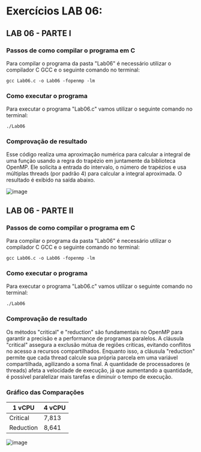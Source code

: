 # Exercícios LAB 06:

## LAB 06 - PARTE I

### Passos de como compilar o programa em C

Para compilar o programa da pasta "Lab06" é necessário utilizar o compilador C GCC e o seguinte comando no terminal:

`gcc Lab06.c -o Lab06 -fopenmp -lm`

### Como executar o programa

Para executar o programa "Lab06.c" vamos utilizar o seguinte comando no terminal: 

`./Lab06`

### Comprovação de resultado

Esse código realiza uma aproximação numérica para calcular a integral de uma função usando a regra do trapézio em juntamente da biblioteca OpenMP. Ele solicita a entrada do intervalo, o número de trapézios e usa múltiplas threads (por padrão 4) para calcular a integral aproximada. O resultado é exibido na saída abaixo.

![image](https://user-images.githubusercontent.com/84693356/233215573-25d4dd52-7743-42ab-82f4-4e5a0068df65.png)

## LAB 06 - PARTE II

### Passos de como compilar o programa em C

Para compilar o programa da pasta "Lab06" é necessário utilizar o compilador C GCC e o seguinte comando no terminal:

`gcc Lab06.c -o Lab06 -fopenmp -lm`

### Como executar o programa

Para executar o programa "Lab06.c" vamos utilizar o seguinte comando no terminal: 

`./Lab06`

### Comprovação de resultado

Os métodos "critical" e "reduction" são fundamentais no OpenMP para garantir a precisão e a performance de programas paralelos. A cláusula "critical" assegura a exclusão mútua de regiões críticas, evitando conflitos no acesso a recursos compartilhados. Enquanto isso, a cláusula "reduction" permite que cada thread calcule sua própria parcela em uma variável compartilhada, agilizando a soma final. A quantidade de processadores (e threads) afeta a velocidade de execução, já que aumentando a quantidade, é possível paralelizar mais tarefas e diminuir o tempo de execução.

### Gráfico das Comparações

| 1 vCPU | 4 vCPU |
| -------- | -------- |
Critical | 7,813 | 4,726 |
Reduction | 8,641 | 5,087 |

![image](https://user-images.githubusercontent.com/84693356/234723191-fdfd51fb-6feb-433d-a9cc-ec468edf0f0e.png)

